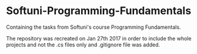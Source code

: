# Softuni-Programming-Fundamentals
Containing the tasks from Softuni's course Programming Fundamentals.

The repository was recreated on Jan 27th 2017 in order to include the whole projects and not the .cs files only and .gitignore file was added.

